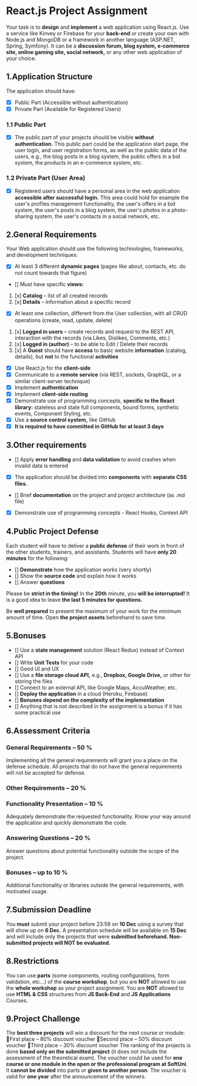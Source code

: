 # React.js Project Assignment
Your task is to **design** and **implement** a web application using React.js. Use a service like Kinvey or Firebase for your **back-end** or create your own with Node.js and MongoDB or a framework in another language (ASP.NET, Spring, Symfony). It can be a **discussion forum, blog system, e-commerce site, online gaming site, social network,** or any other web application of your choice. 

## 1.Application Structure
The application should have:
- [x] Public Part (Accessible without authentication) 
- [x] Private Part (Available for Registered Users)

### 1.1 Public Part
-  [x] The public part of your projects should be visible **without authentication.** This public part could be the application start page, the user login, and user registration forms, as well as the public data of the users, e.g., the blog posts in a blog system, the public offers in a bid system, the products in an e-commerce system, etc.

### 1.2 Private Part (User Area)
- [x] Registered users should have a personal area in the web application **accessible after successful login.** This area could hold for example the user's profiles management functionality, the user's offers in a bid system, the user's posts in a blog system, the user's photos in a photo-sharing system, the user's contacts in a social network, etc.

## 2.General Requirements
Your Web application should use the following technologies, frameworks, and development techniques:
- [x] At least 3 different **dynamic pages** (pages like about, contacts, etc. do not count towards that figure)
- [] Must have specific **views:**
1. [x] **Catalog** – list of all created records
2. [x] **Details** – information about a specific record
- [x] At least one collection, different from the User collection, with all CRUD operations (create, read, update, delete)
1. [x] **Logged in users** – create records and request to the REST API, interaction with the records (via Likes, Dislikes, Comments, etc.)
2. [x] **Logged in (author)** – to be able to Edit / Delete their records
3. [x] A **Guest** should have **access** to basic website **information** (catalog, details), but **not** to the functional **activities**
- [x] Use React.js for the **client-side**
- [x] Communicate to a **remote service** (via REST, sockets, GraphQL, or a similar client-server technique)
- [x] Implement **authentication**
- [x] Implement **client-side routing**
- [x] Demonstrate use of programming concepts, **specific to the React library:** stateless and state full components, bound forms, synthetic events, Component Styling, etc.
- [x] Use a **source control system,** like GitHub
- [x] **It is required to have committed in GitHub for at least 3 days**

## 3.Other requirements
- [] Apply **error handling** and **data validation** to avoid crashes when invalid data is entered
- [x] The application should be divided into **components** with **separate CSS files.**
- [] Brief **documentation** on the project and project architecture (as .md file)
- [x] Demonstrate use of programming concepts - React Hooks, Context API

## 4.Public Project Defense
Each student will have to deliver a **public defense** of their work in front of the other students, trainers, and assistants. Students will have **only 20 minutes** for the following:
- [] **Demonstrate** how the application works (very shortly)
- [] Show the **source code** and explain how it works
- [] Answer **questions**

Please be **strict in the timing!** In the **20th** minute, you **will be interrupted!** It is a good idea to leave **the last 5 minutes for questions.**

Be **well prepared** to present the maximum of your work for the minimum amount of time. Open **the project assets** beforehand to save time.

## 5.Bonuses
- [] Use a **state management** solution (React Redux) instead of Context API
- [] Write **Unit Tests** for your code
- [] Good UI and UX
- [] Use a **file storage cloud API,** e.g., **Dropbox, Google Drive,** or other for storing the files
- [] Connect to an external API, like Google Maps, AccuWeather, etc.
- [] **Deploy the application** in a cloud (Heroku, Firebase)
- [] **Bonuses depend on the complexity of the implementation**
- [] Anything that is not described in the assignment is a bonus if it has some practical use

## 6.Assessment Criteria
### General Requirements – 50 %
Implementing all the general requirements will grant you a place on the defense schedule. All projects that do not have the general requirements will not be accepted for defense.

### Other Requirements – 20 % 

### Functionality Presentation – 10 %
Adequately demonstrate the requested functionality. Know your way around the application and quickly demonstrate the code.

### Answering Questions – 20 %
Answer questions about potential functionality outside the scope of the project.

### Bonuses – up to 10 %
Additional functionality or libraries outside the general requirements, with motivated usage.

## 7.Submission Deadline
You **must** submit your project before 23:59 on **10 Dec** using a survey that will show up on **6 Dec.** A presentation schedule will be available on **15 Dec** and will include only the projects that were **submitted beforehand. Non-submitted projects will NOT be evaluated.**

## 8.Restrictions
You can use **parts** (some components, routing configurations, form validation, etc...) of the **course workshop**, but you are **NOT** allowed to use the **whole workshop** as your project assignment. You are **NOT** allowed to use **HTML & CSS** structures from **JS Back-End** and **JS Applications** Courses.

## 9.Project Challenge
The **best three projects** will win a discount for the next course or module:
First place – 80% discount voucher
Second place – 50% discount voucher
Third place – 30% discount voucher
The ranking of the projects is done **based only on the submitted project** (it does not include the assessment of the theoretical exam). The voucher could be used for **one course or one module in the open or the professional program at SoftUni**. It **cannot be divided** into parts or **given to another person**. The voucher is valid for **one year** after the announcement of the winners.